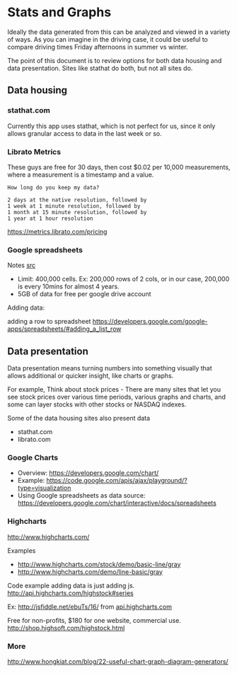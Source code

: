 Stats and Graphs
================

Ideally the data generated from this can be analyzed and viewed
in a variety of ways. As you can imagine in the driving case,
it could be useful to compare driving times Friday afternoons
in summer vs winter.

The point of this document is to review options for both
data housing and data presentation.  Sites like stathat do both,
but not all sites do.


## Data housing 

### stathat.com

Currently this app uses stathat, which is not perfect for us,
since it only allows granular access to data in the last week or so.

### Librato Metrics

These guys are free for 30 days, then cost $0.02 per 10,000 measurements,
where a measurement is a timestamp and a value.

	How long do you keep my data?
	
	2 days at the native resolution, followed by
	1 week at 1 minute resolution, followed by
	1 month at 15 minute resolution, followed by
	1 year at 1 hour resolution

https://metrics.librato.com/pricing

### Google spreadsheets

Notes [src](https://support.google.com/drive/bin/answer.py?hl=en&answer=37603)

* Limit: 400,000 cells. Ex: 200,000 rows of 2 cols, or in our case, 200,000 is every 10mins for almost 4 years.
* 5GB of data for free per google drive account

Adding data:

adding a row to spreadsheet https://developers.google.com/google-apps/spreadsheets/#adding_a_list_row

## Data presentation

Data presentation means turning numbers into something visually that
allows additional or quicker insight, like charts or graphs.

For example, Think about stock prices - There are many sites that let you see
stock prices over various time periods, various graphs and charts,
and some can layer stocks with other stocks or NASDAQ indexes.

Some of the data housing sites also present data

* stathat.com
* librato.com

### Google Charts

* Overview: https://developers.google.com/chart/
* Example: https://code.google.com/apis/ajax/playground/?type=visualization
* Using Google spreadsheets as data source: https://developers.google.com/chart/interactive/docs/spreadsheets

### Highcharts

http://www.highcharts.com/

Examples

* http://www.highcharts.com/stock/demo/basic-line/gray
* http://www.highcharts.com/demo/line-basic/gray

Code example adding data is just adding js.  
http://api.highcharts.com/highstock#series

Ex: http://jsfiddle.net/ebuTs/16/ from
[api.highcharts.com](http://api.highcharts.com/highstock#Series.setData())

Free for non-profits, $180 for one website, commercial use.
http://shop.highsoft.com/highstock.html

### More 

http://www.hongkiat.com/blog/22-useful-chart-graph-diagram-generators/


